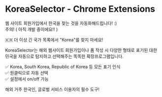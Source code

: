 # KoreaSelector - Chrome Extensions
웹 사이트 회원가입에서 한국을 찾는 것을 자동화해드립니다! :)  
주의! ( 아직 개발 중이에요!! )  

🇰🇷 더 이상 긴 국가 목록에서 "Korea"를 찾지 마세요!  

KoreaSelector는 해외 웹사이트 회원가입이나 폼 작성 시 
다양한 형태로 표기된 대한민국을 자동으로 탐지하고 선택해주는 
똑똑한 확장프로그램입니다.  

✅ Korea, South Korea, Republic of Korea 등 모든 표기 인식  
✅ 원클릭으로 자동 선택  
✅ 설정에서 on/off 가능  
  
해외 거주 한국인, 글로벌 서비스 이용자의 필수 도구!  